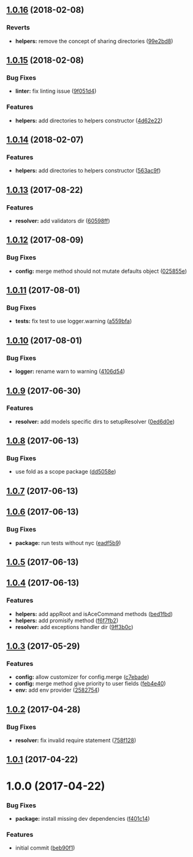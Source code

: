 <a name="1.0.16"></a>
## [1.0.16](https://github.com/adonisjs/adonis-sink/compare/v1.0.15...v1.0.16) (2018-02-08)


### Reverts

* **helpers:** remove the concept of sharing directories ([99e2bd8](https://github.com/adonisjs/adonis-sink/commit/99e2bd8))



<a name="1.0.15"></a>
## [1.0.15](https://github.com/adonisjs/adonis-sink/compare/v1.0.13...v1.0.15) (2018-02-08)


### Bug Fixes

* **linter:** fix linting issue ([9f051d4](https://github.com/adonisjs/adonis-sink/commit/9f051d4))


### Features

* **helpers:** add directories to helpers constructor ([4d62e22](https://github.com/adonisjs/adonis-sink/commit/4d62e22))



<a name="1.0.14"></a>
## [1.0.14](https://github.com/adonisjs/adonis-sink/compare/v1.0.13...v1.0.14) (2018-02-07)


### Features

* **helpers:** add directories to helpers constructor ([563ac9f](https://github.com/adonisjs/adonis-sink/commit/563ac9f))



<a name="1.0.13"></a>
## [1.0.13](https://github.com/adonisjs/adonis-sink/compare/v1.0.12...v1.0.13) (2017-08-22)


### Features

* **resolver:** add validators dir ([60598ff](https://github.com/adonisjs/adonis-sink/commit/60598ff))



<a name="1.0.12"></a>
## [1.0.12](https://github.com/adonisjs/adonis-sink/compare/v1.0.11...v1.0.12) (2017-08-09)


### Bug Fixes

* **config:** merge method should not mutate defaults object ([025855e](https://github.com/adonisjs/adonis-sink/commit/025855e))



<a name="1.0.11"></a>
## [1.0.11](https://github.com/adonisjs/adonis-sink/compare/v1.0.10...v1.0.11) (2017-08-01)


### Bug Fixes

* **tests:** fix test to use logger.warning ([a559bfa](https://github.com/adonisjs/adonis-sink/commit/a559bfa))



<a name="1.0.10"></a>
## [1.0.10](https://github.com/adonisjs/adonis-sink/compare/v1.0.9...v1.0.10) (2017-08-01)


### Bug Fixes

* **logger:** rename warn to warning ([4106d54](https://github.com/adonisjs/adonis-sink/commit/4106d54))



<a name="1.0.9"></a>
## [1.0.9](https://github.com/adonisjs/adonis-sink/compare/v1.0.8...v1.0.9) (2017-06-30)


### Features

* **resolver:** add models specific dirs to setupResolver ([0ed6d0e](https://github.com/adonisjs/adonis-sink/commit/0ed6d0e))



<a name="1.0.8"></a>
## [1.0.8](https://github.com/adonisjs/adonis-sink/compare/v1.0.7...v1.0.8) (2017-06-13)


### Bug Fixes

* use fold as a scope package ([dd5058e](https://github.com/adonisjs/adonis-sink/commit/dd5058e))



<a name="1.0.7"></a>
## [1.0.7](https://github.com/adonisjs/adonis-sink/compare/v1.0.6...v1.0.7) (2017-06-13)



<a name="1.0.6"></a>
## [1.0.6](https://github.com/adonisjs/adonis-sink/compare/v1.0.5...v1.0.6) (2017-06-13)


### Bug Fixes

* **package:** run tests without nyc ([eadf5b9](https://github.com/adonisjs/adonis-sink/commit/eadf5b9))



<a name="1.0.5"></a>
## [1.0.5](https://github.com/adonisjs/adonis-sink/compare/v1.0.4...v1.0.5) (2017-06-13)



<a name="1.0.4"></a>
## [1.0.4](https://github.com/adonisjs/adonis-sink/compare/v1.0.3...v1.0.4) (2017-06-13)


### Features

* **helpers:** add appRoot and isAceCommand methods ([bed1fbd](https://github.com/adonisjs/adonis-sink/commit/bed1fbd))
* **helpers:** add promisify method ([f6f7fb2](https://github.com/adonisjs/adonis-sink/commit/f6f7fb2))
* **resolver:** add exceptions handler dir ([9ff3b0c](https://github.com/adonisjs/adonis-sink/commit/9ff3b0c))



<a name="1.0.3"></a>
## [1.0.3](https://github.com/adonisjs/adonis-sink/compare/v1.0.2...v1.0.3) (2017-05-29)


### Features

* **config:** allow customizer for config.merge ([c7ebade](https://github.com/adonisjs/adonis-sink/commit/c7ebade))
* **config:** merge method give priority to user fields ([feb4e40](https://github.com/adonisjs/adonis-sink/commit/feb4e40))
* **env:** add env provider ([2582754](https://github.com/adonisjs/adonis-sink/commit/2582754))



<a name="1.0.2"></a>
## [1.0.2](https://github.com/adonisjs/adonis-sink/compare/v1.0.1...v1.0.2) (2017-04-28)


### Bug Fixes

* **resolver:** fix invalid require statement ([758f128](https://github.com/adonisjs/adonis-sink/commit/758f128))



<a name="1.0.1"></a>
## [1.0.1](https://github.com/adonisjs/adonis-sink/compare/v1.0.0...v1.0.1) (2017-04-22)



<a name="1.0.0"></a>
# 1.0.0 (2017-04-22)


### Bug Fixes

* **package:** install missing dev dependencies ([f401c14](https://github.com/adonisjs/adonis-sink/commit/f401c14))


### Features

* initial commit ([beb90f1](https://github.com/adonisjs/adonis-sink/commit/beb90f1))




